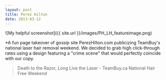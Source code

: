 ```yaml
---
layout: post
title: Perez Hilton  
date: 2013-03-12
---
```


![My helpful screenshot]({{ site.url }}/images/PH_LH_featureimage.png)

*A fun page takeover of gossip site PerezHilton.com publicizing TeamBuy's national laser hair removal weekend. We decided to grab high click-through rates using a design featuring a "crime scene" that would perfectly coincide with our copy. 

> Death to the Razor, Long Live the Laser - TeamBuy.ca National Hair Free Weekend
